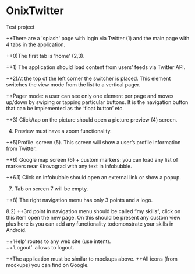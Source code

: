 # OnixTwitter
Test project

++There are a 'splash' page with login via Twitter (1) and the main page with 4 tabs in the application. 

++0)The first tab is 'home' (2,3).

++1) The application should load content from users’ feeds via Twitter API.  

++2)At the top of the left corner the switcher is placed. This element switches the view mode from 
the list to a vertical pager.  

++Pager mode: a user can see only one element per page and moves up/down by swiping or 
tapping particular buttons. It is the navigation button that can be implemented as the ‘float 
button’ etc.  


++3) Click/tap on the picture should open a picture preview (4) screen. 

4) Preview must have a zoom functionality.  

++5)Profile ­ screen (5). This screen will show a user’s profile information from Twitter.  


++6) Google map screen (6) + custom markers: you can load any list of markers near Kirovograd with any text in infobubble.

++6.1) Click on infobubble should open an external link or show a pop­up.  

7) Tab on screen 7 will be empty.  

++8) The right navigation menu has only 3 points and a logo.
  
8.2) 
++3rd point in navigation menu should be called “my skills”, click on this item open the new page. 
On this should be present any custom view plus here is you can add any functionality todemonstrate your skills in Android. 


++‘Help’ routes to any web site (use intent).  
++‘Logout’ ­ allows to logout. 

++The application must be similar to mockups above. 
++All icons (from mockups) you can find on Google. 
   
